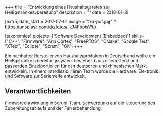 +++
title = "Entwicklung eines Haushaltsgerätes zur Heißgetränkezubereitung"
description = ""
date = 2018-01-31

[extra]
date_start = 2017-07-01
image = "tea-pot.jpg" # https://unsplash.com/de/fotos/-k94FbpisWto

[taxonomies]
projects=["Software Development (Embedded)"]
skills=["C++", "Firmware", "Arm Cortex", "FreeRTOS", "CMake", "Google Test", "XText", "Eclipse", "Scrum", "Git"]
+++

Ein namhafter Hersteller von Haushaltsprodukten in Deutschland wollte ein Heißgetränkezubereitungssystem bestehend aus einem Gerät und passenden Einzelportionen für den deutschen und chinesischen Markt entwickeln. In einem interdisziplinären Team wurde die Hardware, Elektronik und Software zur Serienreife entwickelt.

## Verantwortlichkeiten

Firmwareentwicklung in Scrum-Team. Schwerpunkt auf der Steuerung des Zubereitungsablaufs und der Fehlerbehandlung.
